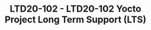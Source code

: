 ---
categories:
- ltd20
description: The Yocto Project has been working over the last few months on a proposal
  to introduce Long Term Support releases (LTS).<br><br>The upcoming YP 3.1 release,
  planned for April 2020, is expected to become the first Yocto Project LTS release.<br><br>This
  presentation will focus on the following items:<br>* Why the Yocto Project needed
  a LTS.<br>* How the Yocto Project LTS release will be implemented.<br>* What are
  the consequences on the Yocto Project ecosystem and what help is needed from the
  wider community.<br><br>
image:
  featured: 'true'
  path: https://static.linaro.org/connect/ltd20/images/LTD20-102.png
session_id: LTD20-102
session_room: Linaro Tech Days Track 2
session_slot:
  end_time: 2020-03-24 14:25
  start_time: 2020-03-24 14:00
session_speakers:
- speaker_bio: Nicolas is working for Linaro and manages a team of developers focused
    on improving the state of Qualcomm chipset in upstream Linux. He maintains an
    OpenEmbedded BSP layer for Qualcomm chipset. When Nicolas joined Linaro he led
    a team of developers who designed and implemented the migration of Comcast RDK
    to OpenEmbedded using the best practices from the Yocto Project. Before Linaro,
    Nicolas worked at Texas Instruments as a software developer and manager in the
    OMAP organization. In 2018, Nicolas has accepted to become the Community Manager
    for the Yocto Project.
  speaker_company: Linaro
  speaker_image: http://avatars.sched.co/6/1c/1461048/avatar.jpg.320x320px.jpg?cda
  speaker_name: Nicolas Dechesne
  speaker_position: Qualcomm LT lead / Yocto Project Community Manager
  speaker_role: attendee, speaker
session_track: IoT and Embedded
tag: session
tags: IoT and Embedded
title: LTD20-102 - LTD20-102 Yocto Project Long Term Support (LTS)
---